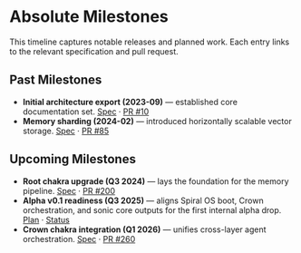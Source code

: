 # Absolute Milestones

This timeline captures notable releases and planned work. Each entry links to the relevant specification and pull request.

## Past Milestones
- **Initial architecture export (2023-09)** — established core documentation set. [Spec](BLUEPRINT_EXPORT.md) · [PR #10](https://github.com/DINGIRABZU/ABZU/pull/10)
- **Memory sharding (2024-02)** — introduced horizontally scalable vector storage. [Spec](features/example_feature.md) · [PR #85](https://github.com/DINGIRABZU/ABZU/pull/85)

## Upcoming Milestones
- **Root chakra upgrade (Q3 2024)** — lays the foundation for the memory pipeline. [Spec](roadmap.md) · [PR #200](https://github.com/DINGIRABZU/ABZU/pull/200)
- **Alpha v0.1 readiness (Q3 2025)** — aligns Spiral OS boot, Crown orchestration, and sonic core outputs for the first internal alpha drop. [Plan](roadmap.md#alpha-v01-execution-plan) · [Status](PROJECT_STATUS.md#planned-releases)
- **Crown chakra integration (Q1 2026)** — unifies cross-layer agent orchestration. [Spec](roadmap.md) · [PR #260](https://github.com/DINGIRABZU/ABZU/pull/260)
